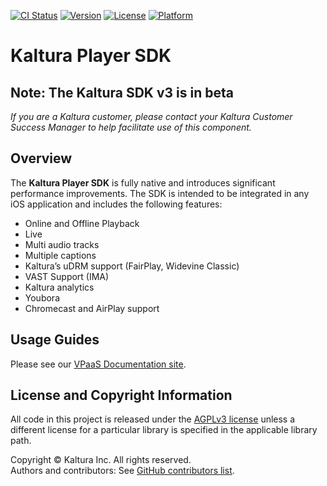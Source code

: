[![CI Status](http://img.shields.io/travis/kaltura/playkit-ios.svg?style=flat)](https://travis-ci.org/kaltura/playkit-ios)
[![Version](https://img.shields.io/cocoapods/v/PlayKit.svg?style=flat)](http://cocoadocs.org/docsets/PlayKit)
[![License](https://img.shields.io/cocoapods/l/PlayKit.svg?style=flat)](http://cocoadocs.org/docsets/PlayKit)
[![Platform](https://img.shields.io/cocoapods/p/PlayKit.svg?style=flat)](http://cocoadocs.org/docsets/PlayKit)

# Kaltura Player SDK
## Note: The Kaltura SDK v3 is in beta

*If you are a Kaltura customer, please contact your Kaltura Customer Success Manager to help facilitate use of this component.*

## Overview
The **Kaltura Player SDK** is fully native and introduces significant performance improvements. The SDK is intended to be integrated in any iOS application and includes the following features:

* Online and Offline Playback
* Live
* Multi audio tracks
* Multiple captions
* Kaltura’s uDRM support (FairPlay, Widevine Classic)
* VAST Support (IMA)
* Kaltura analytics
* Youbora
* Chromecast and AirPlay support

## Usage Guides
Please see our [VPaaS Documentation site](https://vpaas.kaltura.com/documentation/Mobile-Video-Player-SDKs/iOS_Introduction.html).

## License and Copyright Information
All code in this project is released under the [AGPLv3 license](http://www.gnu.org/licenses/agpl-3.0.html) unless a different license for a particular library is specified in the applicable library path.   

Copyright © Kaltura Inc. All rights reserved.   
Authors and contributors: See [GitHub contributors list](https://github.com/kaltura/playkit-ios/graphs/contributors).  
